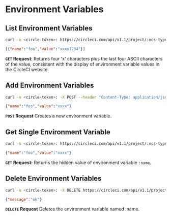 # Environment Variables

## List Environment Variables

```sh 
curl -u <circle-token>: https://circleci.com/api/v1.1/project/:vcs-type/:username/:project/envvar
```

```json 
[{"name":"foo","value":"xxxx1234"}]
```

**`GET` Request**: Returns four 'x' characters plus the last four ASCII characters of the value, consistent with the display of environment variable values in the CircleCI website.

## Add Environment Variables

```sh 
curl -u <circle-token>: -X POST --header "Content-Type: application/json" -d '{"name":"foo", "value":"bar"}' https://circleci.com/api/v1.1/project/:vcs-type/:username/:project/envvar
```

```json
{"name":"foo","value":"xxxx"}
```

**`POST` Request** Creates a new environment variable.

## Get Single Environment Variable

```sh 
curl -u <circle-token>: https://circleci.com/api/v1.1/project/:vcs-type/:username/:project/envvar/:name
```

```json
{"name":"foo","value":"xxxx"}
```

**`GET` Request:** Returns the hidden value of environment variable `:name`.

## Delete Environment Variables

```sh
curl -u <circle-token>: -X DELETE https://circleci.com/api/v1.1/project/:vcs-type/:username/:project/envvar/:name
```

```json
{"message":"ok"}
```

**`DELETE` Request** Deletes the environment variable named :name.
